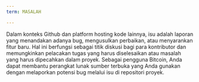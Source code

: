 ```yaml
---
term: MASALAH

---
```

Dalam konteks Github dan platform hosting kode lainnya, isu adalah laporan yang menandakan adanya bug, mengusulkan perbaikan, atau menyarankan fitur baru. Hal ini berfungsi sebagai titik diskusi bagi para kontributor dan memungkinkan pelacakan tugas yang harus diselesaikan atau masalah yang harus dipecahkan dalam proyek. Sebagai pengguna Bitcoin, Anda dapat membantu perangkat lunak sumber terbuka yang Anda gunakan dengan melaporkan potensi bug melalui isu di repositori proyek.